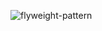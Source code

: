 ![flyweight-pattern](https://user-images.githubusercontent.com/81713250/143035104-488b9c43-8d7f-41a4-86cb-bc317777a895.png)
